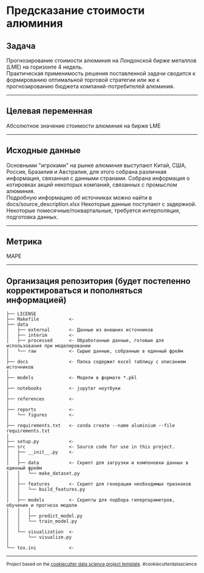 Предсказание стоимости алюминия
==============================
Задача
------------
Прогнозирование стоимости алюминия на Лондонской бирже металлов (LME) на горизонте 4 недель.  
Практическая применимость решения поставленной задачи сводится к формированию оптимальной торговой стратегии или же к прогнозированию бюджета компаний-потребителей алюминия.

------------

Целевая переменная
------------
Абсолютное значение стоимости алюминия на бирже LME

------------

Исходные данные
------------
Основными "игроками" на рынке алюминия выступают Китай, США, Россия, Бразилия и Австралия, для этого собрана различная информация, связанная с данными странами. Собрана информация о котировках акций некоторых компаний, связанных с промыслом алюминия.  
Подробную информацию об источниках можно найти в docs/source_description.xlsx
Некоторые данные поступают с задержкой.  
Некоторые помесячные/поквартальные, требуется интерполяция, подготовка данных.  

------------

Метрика 
------------
MAPE  

------------

Организация репозитория (будет постепенно корректироваться и пополняться информацией)
------------

    ├── LICENSE
    ├── Makefile           <- 
    ├── data
    │   ├── external       <- Данные из внешних источников
    │   ├── interim        <- 
    │   ├── processed      <- Обработанные данные, готовые для использования при моделировании
    │   └── raw            <- Сырые данные, собранные в единный фрейм
    │
    ├── docs               <- Папка содержит excel таблицу с описанием источников
    │
    ├── models             <- Модели в формате *.pkl
    │
    ├── notebooks          <- jupyter ноутбуки
    │
    ├── references         <-
    │
    ├── reports            <-
    │   └── figures        <-
    │
    ├── requirements.txt   <- conda create --name aluminium --file requirements.txt
    │
    ├── setup.py           <- 
    ├── src                <- Source code for use in this project.
    │   ├── __init__.py    <- 
    │   │
    │   ├── data           <- Скрипт для загрузки и компоновки данных в единный фрейм
    │   │   └── make_dataset.py
    │   │
    │   ├── features       <- Скрипт для генерации необходимых признаков
    │   │   └── build_features.py
    │   │
    │   ├── models         <- Скрипты для подбора гиперпараметров, обучения и прогноза модели
    │   │   │                 
    │   │   ├── predict_model.py
    │   │   └── train_model.py
    │   │
    │   └── visualization  <- 
    │       └── visualize.py
    │
    └── tox.ini            <- 


--------

<p><small>Project based on the <a target="_blank" href="https://drivendata.github.io/cookiecutter-data-science/">cookiecutter data science project template</a>. #cookiecutterdatascience</small></p>

